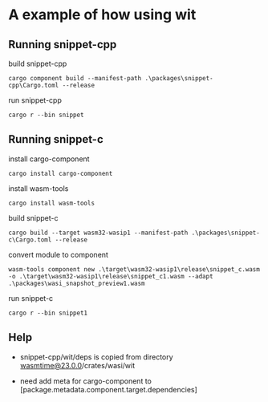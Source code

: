 
# A example of how using wit

## Running snippet-cpp

build snippet-cpp

`cargo component build --manifest-path .\packages\snippet-cpp\Cargo.toml --release` 

run snippet-cpp

`cargo r --bin snippet`

## Running snippet-c

install cargo-component

`cargo install cargo-component`

install wasm-tools

`cargo install wasm-tools`

build snippet-c

`cargo build --target wasm32-wasip1 --manifest-path .\packages\snippet-c\Cargo.toml --release`

convert module to component

`wasm-tools component new .\target\wasm32-wasip1\release\snippet_c.wasm -o .\target\wasm32-wasip1\release\snippet_c1.wasm --adapt .\packages\wasi_snapshot_preview1.wasm`

run snippet-c

`cargo r --bin snippet1`

## Help

* snippet-cpp/wit/deps is copied from directory wasmtime@23.0.0/crates/wasi/wit

* need add meta for cargo-component to \[package.metadata.component.target.dependencies\]